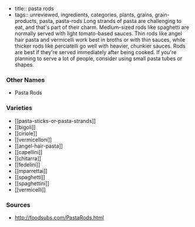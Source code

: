 - title:: pasta rods
- tags:: unreviewed, ingredients, categories, plants, grains, grain-products, pasta, pasta-rods
Long strands of pasta are challenging to eat, and that's part of their charm. Medium-sized rods like spaghetti are normally served with light tomato-based sauces. Thin rods like angel hair pasta and vermicelli work best in broths or with thin sauces, while thicker rods like perciatelli go well with heavier, chunkier sauces. Rods are best if they're served immediately after being cooked. If you're planning to serve a lot of people, consider using small pasta tubes or shapes.

### Other Names

* Pasta Rods

### Varieties

* [[pasta-sticks-or-pasta-strands]]
* [[bigoli]]
* [[ciriole]]
* [[vermicelloni]]
* [[angel-hair-pasta]]
* [[capellini]]
* [[chitarra]]
* [[fedelini]]
* [[mparrettai]]
* [[spaghetti]]
* [[spaghettini]]
* [[vermicelli]]

### Sources
* http://foodsubs.com/PastaRods.html
